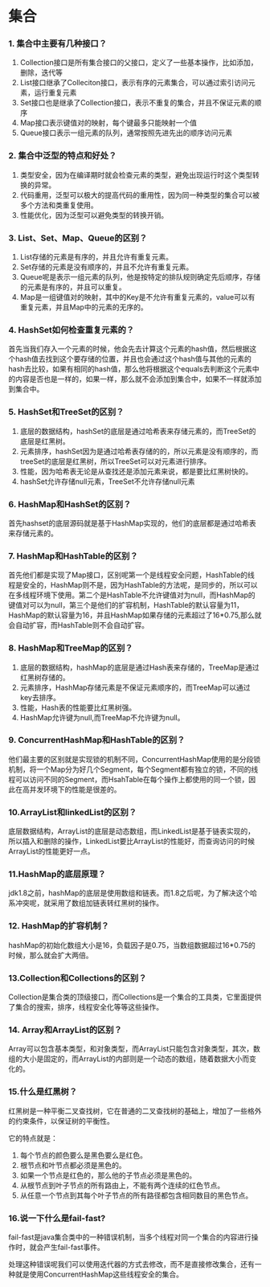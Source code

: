 # 集合

### 1. 集合中主要有几种接口？

1. Collection接口是所有集合接口的父接口，定义了一些基本操作，比如添加，删除，迭代等
2. List接口继承了Colleciton接口，表示有序的元素集合，可以通过索引访问元素，运行重复元素
3. Set接口也是继承了Collection接口，表示不重复的集合，并且不保证元素的顺序
4. Map接口表示键值对的映射，每个键最多只能映射一个值
5. Queue接口表示一组元素的队列，通常按照先进先出的顺序访问元素

### 2. 集合中泛型的特点和好处？

1. 类型安全，因为在编译期时就会检查元素的类型，避免出现运行时这个类型转换的异常。
2. 代码重用，泛型可以极大的提高代码的重用性，因为同一种类型的集合可以被多个方法和类重复使用。
3. 性能优化，因为泛型可以避免类型的转换开销。

### 3. List、Set、Map、Queue的区别？

1. List存储的元素是有序的，并且允许有重复元素。
2. Set存储的元素是没有顺序的，并且不允许有重复元素。
3. Queue呢是表示一组元素的队列，他是按特定的排队规则确定先后顺序，存储的元素是有序的，并且可以重复。
4. Map是一组键值对的映射，其中的Key是不允许有重复元素的，value可以有重复元素，并且Map中的元素的无序的。

### 4. HashSet如何检查重复元素的？

首先当我们存入一个元素的时候，他会先去计算这个元素的hash值，然后根据这个hash值去找到这个要存储的位置，并且也会通过这个hash值与其他的元素的hash去比较，如果有相同的hash值，那么他将根据这个equals去判断这个元素中的内容是否也是一样的，如果一样，那么就不会添加到集合中，如果不一样就添加到集合中。

### 5. HashSet和TreeSet的区别？

1. 底层的数据结构，hashSet的底层是通过哈希表来存储元素的，而TreeSet的底层是红黑树。
2. 元素排序，hashSet因为是通过哈希表存储的的，所以元素是没有顺序的，而treeSet的底层是红黑树，所以TreeSet可以对元素进行排序。
3. 性能，因为哈希表无论是从查找还是添加元素来说，都是要比红黑树快的。
4. hashSet允许存储null元素，TreeSet不允许存储null元素

### 6. HashMap和HashSet的区别？

首先hashset的底层源码就是基于HashMap实现的，他们的底层都是通过哈希表来存储元素的。

### 7. HashMap和HashTable的区别？

首先他们都是实现了Map接口，区别呢第一个是线程安全问题，HashTable的线程是安全的，HashMap则不是，因为HashTable的方法呢，是同步的，所以可以在多线程环境下使用。第二个是HashTable不允许键值对为null，而HashMap的键值对可以为null，第三个是他们的扩容机制，HashTable的默认容量为11，HashMap的默认容量为16，并且HashMap如果存储的元素超过了16*0.75,那么就会自动扩容，而HashTable则不会自动扩容。

### 8. HashMap和TreeMap的区别？

1. 底层的数据结构，hashMap的底层是通过Hash表来存储的，TreeMap是通过红黑树存储的。
2. 元素排序，HashMap存储元素是不保证元素顺序的，而TreeMap可以通过key去排序。
3. 性能，Hash表的性能要比红黑树强。
4. HashMap允许键为null,而TreeMap不允许键为null。

### 9. ConcurrentHashMap和HashTable的区别？

他们最主要的区别就是实现锁的机制不同，ConcurrentHashMap使用的是分段锁机制，将一个Map分为好几个Segment，每个Segment都有独立的锁，不同的线程可以访问不同的Segment，而HsahTable在每个操作上都使用的同一个锁，因此在高并发环境下的性能是很差的。

### 10.ArrayList和linkedList的区别？

底层数据结构，ArrayList的底层是动态数组，而LinkedList是基于链表实现的，所以插入和删除的操作，LinkedList要比ArrayList的性能好，而查询访问的时候ArrayList的性能更好一点。

### 11.HashMap的底层原理？

jdk1.8之前，hashMap的底层是使用数组和链表。而1.8之后呢，为了解决这个哈系冲突呢，就采用了数组加链表转红黑树的操作。

### 12. HashMap的扩容机制？

hashMap的初始化数组大小是16，负载因子是0.75，当数组数据超过16*0.75的时候，那么就会扩大两倍。

### 13.Collection和Collections的区别？

Collection是集合类的顶级接口，而Collections是一个集合的工具类，它里面提供了集合的搜索，排序，线程安全化等等这些操作。

### 14. Array和ArrayList的区别？

Array可以包含基本类型，和对象类型，而ArrayList只能包含对象类型，其次，数组的大小是固定的，而ArrayList的内部则是一个动态的数组，随着数据大小而变化的。

### 15.什么是红黑树？

红黑树是一种平衡二叉查找树，它在普通的二叉查找树的基础上，增加了一些格外的约束条件，以保证树的平衡性。

它的特点就是：

1. 每个节点的颜色要么是黑色要么是红色。
2. 根节点和叶节点都必须是黑色的。
3. 如果一个节点是红色的，那么他的子节点必须是黑色的。
4. 从根节点到叶子节点的所有路由上，不能有两个连续的红色节点。
5. 从任意一个节点到其每个叶子节点的所有路径都包含相同数目的黑色节点。

### 16.说一下什么是fail-fast?

fail-fast是java集合类中的一种错误机制，当多个线程对同一个集合的内容进行操作时，就会产生fail-fast事件。

处理这种错误呢我们可以使用迭代器的方式去修改，而不是直接修改集合，还有一种就是使用ConcurrentHashMap这些线程安全的集合。
